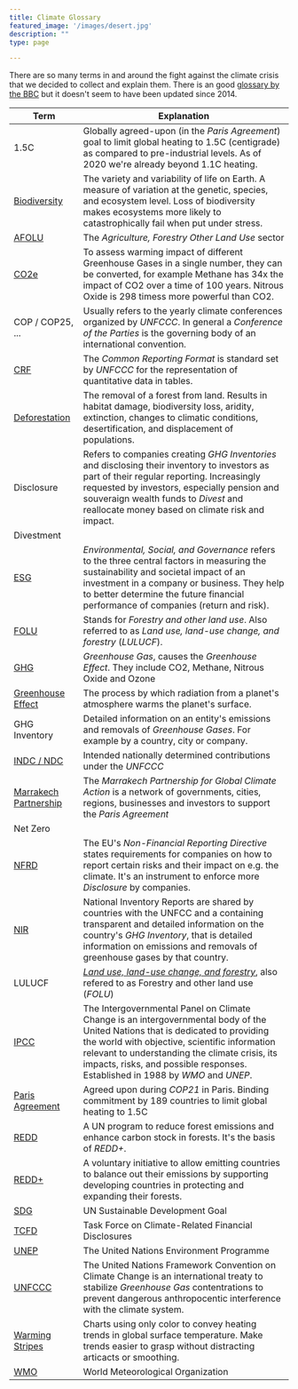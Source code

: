 ```yaml
---
title: Climate Glossary
featured_image: '/images/desert.jpg'
description: ""
type: page

---
```


There are so many terms in and around the fight against the climate crisis that we decided to collect and explain them.
There is an good [glossary by the BBC](https://www.bbc.com/news/science-environment-11833685) but it doesn't seem to have been updated since 2014.

| Term                  | Explanation           |
| --------------------- |-----------------------|
| 1.5C                  | Globally agreed-upon (in the *Paris Agreement*) goal to limit global heating to 1.5C (centigrade) as compared to pre-industrial levels. As of 2020 we're already beyond 1.1C heating. |
| [Biodiversity](https://en.wikipedia.org/wiki/Biodiversity)          | The variety and variability of life on Earth. A measure of variation at the genetic, species, and ecosystem level. Loss of biodiversity makes ecosystems more likely to catastrophically fail when put under stress. |
| [AFOLU](http://www.fao.org/in-action/micca/knowledge/emission/en/)                 | The *Agriculture, Forestry Other Land Use* sector |
| [CO2e](https://en.wikipedia.org/wiki/Carbon_dioxide_equivalent)                  | To assess warming impact of different Greenhouse Gases in a single number, they can be converted, for example Methane has 34x the impact of CO2 over a time of 100 years. Nitrous Oxide is 298 timess more powerful than CO2. |
| COP / COP25, ...      | Usually refers to the yearly climate conferences organized by *UNFCCC*. In general a *Conference of the Parties* is the governing body of an international convention. |
| [CRF](https://unfccc.int/process-and-meetings/transparency-and-reporting/reporting-and-review-under-the-convention/greenhouse-gas-inventories-annex-i-parties/reporting-requirements)                   | The *Common Reporting Format* is standard set by *UNFCCC* for the representation of quantitative data in tables.  |
| [Deforestation](https://en.wikipedia.org/wiki/Deforestation)         | The removal of a forest from land. Results in habitat damage, biodiversity loss, aridity, extinction, changes to climatic conditions, desertification, and displacement of populations. |
| Disclosure | Refers to companies creating *GHG Inventories* and disclosing their inventory to investors as part of their regular reporting. Increasingly requested by investors, especially pension and souveraign wealth funds to *Divest* and reallocate money based on climate risk and impact. |
| Divestment | |
| [ESG](https://en.wikipedia.org/wiki/Environmental%2C_social_and_corporate_governance) | *Environmental, Social, and Governance* refers to the three central factors in measuring the sustainability and societal impact of an investment in a company or business. They help to better determine the future financial performance of companies (return and risk). |
| [FOLU](https://en.wikipedia.org/wiki/Land_use,_land-use_change,_and_forestry)                  | Stands for *Forestry and other land use*. Also referred to as *Land use, land-use change, and forestry* (*LULUCF*).|
| [GHG](https://en.wikipedia.org/wiki/Greenhouse_gas)                   | *Greenhouse Gas*, causes the *Greenhouse Effect*. They include CO2, Methane, Nitrous Oxide and Ozone |
| [Greenhouse Effect](https://en.wikipedia.org/wiki/Greenhouse_effect) | The process by which radiation from a planet's atmosphere warms the planet's surface. |
| GHG Inventory | Detailed information on an entity's emissions and removals of *Greenhouse Gases*. For example by a country, city or company. |
| [INDC / NDC](https://en.wikipedia.org/wiki/Intended_nationally_determined_contributions)            | Intended nationally determined contributions under the *UNFCCC* |
| [Marrakech Partnership](https://unfccc.int/climate-action/marrakech-partnership-for-global-climate-action) | The *Marrakech Partnership for Global Climate Action* is a network of governments, cities, regions, businesses and investors to support the *Paris Agreement* |
| Net Zero | |
| [NFRD](https://ec.europa.eu/info/business-economy-euro/company-reporting-and-auditing/company-reporting/non-financial-reporting_en)                  | The EU's *Non-Financial Reporting Directive* states requirements for companies on how to report certain risks and their impact on e.g. the climate. It's an instrument to enforce more *Disclosure* by companies. |
| [NIR](https://unfccc.int/process-and-meetings/transparency-and-reporting/reporting-and-review-under-the-convention/greenhouse-gas-inventories-annex-i-parties/reporting-requirements)| National Inventory Reports are shared by countries with the UNFCC and a containing transparent and detailed information on the country's *GHG Inventory*, that is detailed information on emissions and removals of greenhouse gases by that country. |
| LULUCF                | *[Land use, land-use change, and forestry](https://en.wikipedia.org/wiki/Land_use,_land-use_change,_and_forestry)*, also refered to as Forestry and other land use (*FOLU*) |
| [IPCC](https://en.wikipedia.org/wiki/Intergovernmental_Panel_on_Climate_Change)                  | The Intergovernmental Panel on Climate Change is an intergovernmental body of the United Nations that is dedicated to providing the world with objective, scientific information relevant to understanding the climate crisis, its impacts, risks, and possible responses. Established in 1988 by *WMO* and *UNEP*. |
| [Paris Agreement](https://en.wikipedia.org/wiki/Paris_Agreement)       | Agreed upon during *COP21* in Paris. Binding commitment by 189 countries to limit global heating to 1.5C |
| [REDD](https://en.wikipedia.org/wiki/United_Nations_REDD_Programme)                 | A UN program to reduce forest emissions and enhance carbon stock in forests. It's the basis of *REDD+*. |
| [REDD+](https://en.wikipedia.org/wiki/Reducing_emissions_from_deforestation_and_forest_degradation) | A voluntary initiative to allow emitting countries to balance out their emissions by supporting developing countries in protecting and expanding their forests. |
| [SDG](https://sdg-tracker.org/)                  | UN Sustainable Development Goal |
| [TCFD](https://www.fsb-tcfd.org/)                  | Task Force on Climate-Related Financial Disclosures |
| [UNEP](https://en.wikipedia.org/wiki/United_Nations_Environment_Programme)                  | The United Nations Environment Programme |
| [UNFCCC](https://en.wikipedia.org/wiki/United_Nations_Framework_Convention_on_Climate_Change)                | The United Nations Framework Convention on Climate Change is an international treaty to stabilize *Greenhouse Gas* contentrations to prevent dangerous anthropocentic interference with the climate system. |
| [Warming Stripes](https://en.wikipedia.org/wiki/Warming_stripes) | Charts using only color to convey heating trends in global surface temperature. Make trends easier to grasp without distracting articacts or smoothing. |
| [WMO](https://en.wikipedia.org/wiki/World_Meteorological_Organization)                   | World Meteorological Organization |